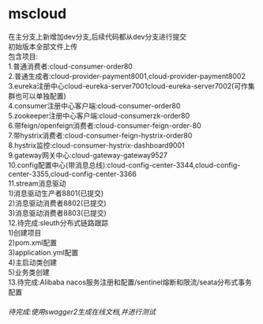 # mscloud
在主分支上新增加dev分支,后续代码都从dev分支进行提交  
初始版本全部文件上传  
包含项目:  
  1.普通消费者:cloud-consumer-order80  
  2.普通生成者:cloud-provider-payment8001,cloud-provider-payment8002  
  3.eureka注册中心cloud-eureka-server7001cloud-eureka-server7002(可作集群也可以单独配置)  
  4.consumer注册中心客户端:cloud-consumer-order80  
  5.zookeeper注册中心客户端:cloud-consumerzk-order80  
  6.带feign/openfeign消费者:cloud-consumer-feign-order-80  
  7.带hystrix消费者:cloud-consumer-feign-hystrix-order80  
  8.hystrix监控:cloud-consumer-hystrix-dashboard9001  
  9.gateway网关中心:cloud-gateway-gateway9527  
  10.config配置中心(带消息总线):cloud-config-center-3344,cloud-config-center-3355,cloud-config-center-3366  
  11.stream消息驱动  
      1)消息驱动生产者8801(已提交)  
      2)消息驱动消费者8802(已提交)  
      3)消息驱动消费者8803(已提交)  
  12.待完成:sleuth分布式链路跟踪  
      1)创建项目  
      2)pom.xml配置  
      3)application.yml配置  
      4)主启动类创建  
      5)业务类创建  
  13.待完成:Alibaba nacos服务注册和配置/sentinel熔断和限流/seata分布式事务配置  



###### 待完成:使用swagger2生成在线文档,并进行测试


